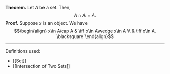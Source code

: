 **Theorem.** Let $A$ be a set. Then, $$A\cap A=A.$$
**Proof.** Suppose $x$ is an object. We have
$$\begin{align}
x\in A\cap A & \iff x\in A\wedge x\in A \\
 & \iff x\in A. \blacksquare
\end{align}$$
***
Definitions used:
- [[Set]]
- [[Intersection of Two Sets]]